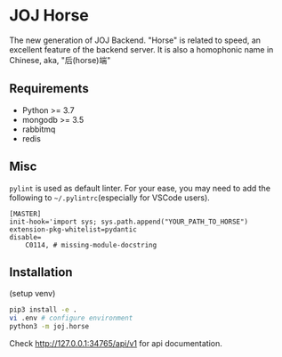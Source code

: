 # JOJ Horse

The new generation of JOJ Backend. "Horse" is related to speed, an excellent feature of the backend server. It is also a homophonic name in Chinese, aka, "后(horse)端"

## Requirements

+ Python >= 3.7
+ mongodb >= 3.5
+ rabbitmq
+ redis

## Misc

`pylint` is used as default linter. For your ease, you may need to add the following to `~/.pylintrc`(especially for VSCode users).

```;
[MASTER]
init-hook='import sys; sys.path.append("YOUR_PATH_TO_HORSE")
extension-pkg-whitelist=pydantic
disable=
    C0114, # missing-module-docstring
```

## Installation

(setup venv)

```bash
pip3 install -e .
vi .env # configure environment
python3 -m joj.horse
```

Check <http://127.0.0.1:34765/api/v1> for api documentation.
